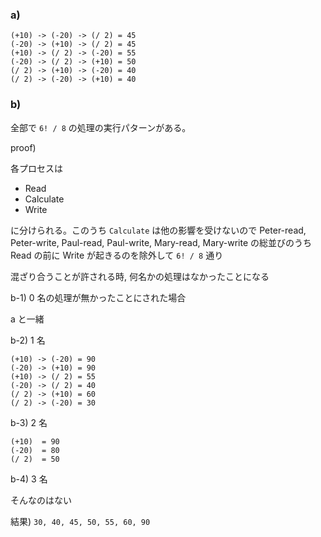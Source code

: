 ### a)

```
(+10) -> (-20) -> (/ 2) = 45
(-20) -> (+10) -> (/ 2) = 45
(+10) -> (/ 2) -> (-20) = 55
(-20) -> (/ 2) -> (+10) = 50
(/ 2) -> (+10) -> (-20) = 40
(/ 2) -> (-20) -> (+10) = 40
```

### b)

全部で `6! / 8` の処理の実行パターンがある。

proof)

各プロセスは

* Read
* Calculate
* Write

に分けられる。このうち `Calculate` は他の影響を受けないので
Peter-read, Peter-write, Paul-read, Paul-write, Mary-read, Mary-write の総並びのうち Read の前に Write が起きるのを除外して `6! / 8` 通り

混ざり合うことが許される時, 何名かの処理はなかったことになる

b-1) 0 名の処理が無かったことにされた場合

a と一緒

b-2) 1 名

```
(+10) -> (-20) = 90
(-20) -> (+10) = 90
(+10) -> (/ 2) = 55
(-20) -> (/ 2) = 40
(/ 2) -> (+10) = 60
(/ 2) -> (-20) = 30
```

b-3) 2 名

```
(+10)  = 90
(-20)  = 80
(/ 2)  = 50
```

b-4) 3 名

そんなのはない


結果) `30, 40, 45, 50, 55, 60, 90`
